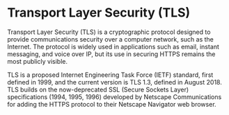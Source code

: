 # Transport Layer Security (TLS)

Transport Layer Security (TLS) is a cryptographic protocol designed to provide communications security over a computer network, such as the Internet. 
The protocol is widely used in applications such as email, instant messaging, and voice over IP, but its use in securing HTTPS remains the most publicly
visible.


TLS is a proposed Internet Engineering Task Force (IETF) standard, first defined in 1999, and the current version is TLS 1.3, defined in August 2018. TLS builds on the now-deprecated SSL 
(Secure Sockets Layer) specifications (1994, 1995, 1996) developed by Netscape Communications for adding the HTTPS protocol to their Netscape Navigator web browser.










